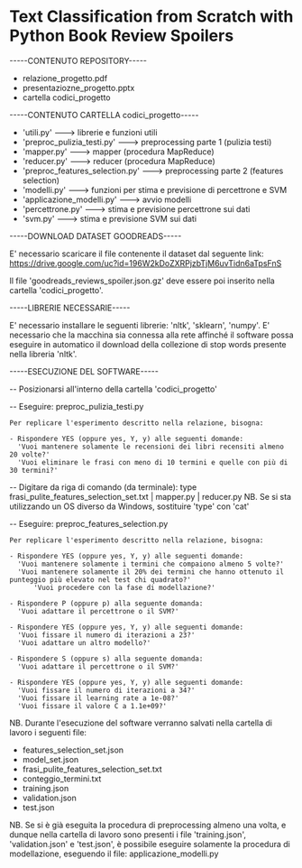 # Text Classification from Scratch with Python Book Review Spoilers

-----CONTENUTO REPOSITORY-----
- relazione_progetto.pdf
- presentaziozne_progetto.pptx
- cartella codici_progetto


-----CONTENUTO CARTELLA codici_progetto-----

- 'utili.py'				--->   librerie e funzioni utili
- 'preproc_pulizia_testi.py'		--->   preprocessing parte 1 (pulizia testi)
- 'mapper.py'				--->   mapper (procedura MapReduce)
- 'reducer.py'				--->   reducer (procedura MapReduce)
- 'preproc_features_selection.py'	--->   preprocessing parte 2 (features selection)
- 'modelli.py'				--->   funzioni per stima e previsione di percettrone e SVM
- 'applicazione_modelli.py'		--->   avvio modelli
- 'percettrone.py'			--->   stima e previsione percettrone sui dati
- 'svm.py'				--->   stima e previsione SVM sui dati




-----DOWNLOAD DATASET GOODREADS-----

E' necessario scaricare il file contenente il dataset dal seguente link:
https://drive.google.com/uc?id=196W2kDoZXRPjzbTjM6uvTidn6aTpsFnS

Il file 'goodreads_reviews_spoiler.json.gz' deve essere poi inserito nella cartella 'codici_progetto'.




-----LIBRERIE NECESSARIE-----

E' necessario installare le seguenti librerie: 'nltk', 'sklearn', 'numpy'.
E' necessario che la macchina sia connessa alla rete affinché il software possa eseguire in automatico 
il download della collezione di stop words presente nella libreria 'nltk'.





-----ESECUZIONE DEL SOFTWARE-----

-- Posizionarsi all'interno della cartella 'codici_progetto'


-- Eseguire: preproc_pulizia_testi.py

	Per replicare l'esperimento descritto nella relazione, bisogna:

	- Rispondere YES (oppure yes, Y, y) alle seguenti domande:
  	  'Vuoi mantenere solamente le recensioni dei libri recensiti almeno 20 volte?'
  	  'Vuoi eliminare le frasi con meno di 10 termini e quelle con più di 30 termini?'



-- Digitare da riga di comando (da terminale): type frasi_pulite_features_selection_set.txt | mapper.py | reducer.py
     NB. Se si sta utilizzando un OS diverso da Windows, sostituire 'type' con 'cat'



-- Eseguire: preproc_features_selection.py

	Per replicare l'esperimento descritto nella relazione, bisogna:

	- Rispondere YES (oppure yes, Y, y) alle seguenti domande:
  	  'Vuoi mantenere solamente i termini che compaiono almeno 5 volte?'
  	  'Vuoi mantenere solamente il 20% dei termini che hanno ottenuto il punteggio più elevato nel test chi quadrato?'
          'Vuoi procedere con la fase di modellazione?'

	- Rispondere P (oppure p) alla seguente domanda:
  	  'Vuoi adattare il percettrone o il SVM?'

	- Rispondere YES (oppure yes, Y, y) alle seguenti domande:
  	  'Vuoi fissare il numero di iterazioni a 23?'
 	  'Vuoi adattare un altro modello?'

	- Rispondere S (oppure s) alla seguente domanda:
  	  'Vuoi adattare il percettrone o il SVM?'

	- Rispondere YES (oppure yes, Y, y) alle seguenti domande:
  	  'Vuoi fissare il numero di iterazioni a 34?'
  	  'Vuoi fissare il learning rate a 1e-08?'
  	  'Vuoi fissare il valore C a 1.1e+09?'




NB. Durante l'esecuzione del software verranno salvati nella cartella di lavoro i seguenti file:
   - features_selection_set.json
   - model_set.json
   - frasi_pulite_features_selection_set.txt
   - conteggio_termini.txt
   - training.json
   - validation.json
   - test.json

NB. Se si è già eseguita la procedura di preprocessing almeno una volta, e dunque nella cartella di lavoro
    sono presenti i file 'training.json', 'validation.json' e 'test.json', è possibile eseguire solamente la 
    procedura di modellazione, eseguendo il file: applicazione_modelli.py

